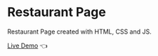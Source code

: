 # Restaurant Page
Restaurant Page created with HTML, CSS and JS.

[Live Demo](https://marekpouchly.github.io/restaurant-page/) 👈
